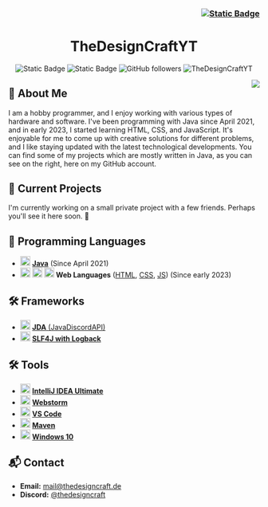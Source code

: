 <p>
  <h3 align="right"><a href="https://github.com/TheDesignCraftYT/TheDesignCraftYT/blob/main/README.md"><img alt="Static Badge" src="https://img.shields.io/badge/Deutsche%20Version-green?style=for-the-badge&label=%F0%9F%87%A9%F0%9F%87%AA"></a></h3>
  <h1 align="center">TheDesignCraftYT</h1>
</p>

<p align="center" >  
  <img alt="Static Badge" src="https://img.shields.io/badge/Developer-gray?style=for-the-badge&label=Java&labelColor=orange">
  <img alt="Static Badge" src="https://img.shields.io/badge/Developer-gray?style=for-the-badge&label=Web&labelColor=blue">
  <img alt="GitHub followers" src="https://img.shields.io/github/followers/thedesigncraftyt?label=Follower&style=for-the-badge">
  <img alt="TheDesignCraftYT" src="https://komarev.com/ghpvc/?username=TheDesignCraftYT&style=for-the-badge&color=orange"> 
</p>

<a href="https://github.com/TheDesignCraftYT?tab=repositories">
    <img align="right" src="https://github-readme-stats.vercel.app/api/top-langs/?username=thedesigncraftyt&layout=donut-vertical&langs_count=10&theme=dark"/>
</a>

## 💬 About Me
I am a hobby programmer, and I enjoy working with various types of hardware and software.
I've been programming with Java since April 2021, and in early 2023, I started learning HTML, CSS, and JavaScript.
It's enjoyable for me to come up with creative solutions for different problems, and I like staying updated with the latest technological developments.
You can find some of my projects which are mostly written in Java, as you can see on the right, here on my GitHub account.

## 🌟 Current Projects
I'm currently working on a small private project with a few friends. Perhaps you'll see it here soon. 👀

## 🚀 Programming Languages
- <img src="https://github.com/TheDesignCraftYT/TheDesignCraftYT/blob/73205636af33a97c3eb06d6b97536d4cd1bfa2dd/assets/languages/java.png" alt="Java Logo" width="20" height="20"> [**Java**](https://java.com/) (Since April 2021)
- <img src="https://github.com/TheDesignCraftYT/TheDesignCraftYT/blob/73205636af33a97c3eb06d6b97536d4cd1bfa2dd/assets/languages/html.png" alt="HTML Logo" width="20" height="20"> <img src="https://github.com/TheDesignCraftYT/TheDesignCraftYT/blob/73205636af33a97c3eb06d6b97536d4cd1bfa2dd/assets/languages/css.png" alt="CSS Logo" width="20" height="20"> <img src="https://github.com/TheDesignCraftYT/TheDesignCraftYT/blob/73205636af33a97c3eb06d6b97536d4cd1bfa2dd/assets/languages/javascript.png" alt="JS Logo" width="20" height="20"> **Web Languages** ([HTML](https://www.w3.org/), [CSS](https://www.w3.org/), [JS](https://www.javascript.com/)) (Since early 2023)

## 🛠️ Frameworks
- <img src="https://github.com/TheDesignCraftYT/TheDesignCraftYT/blob/73205636af33a97c3eb06d6b97536d4cd1bfa2dd/assets/frameworks/jda.png" alt="JDA Logo" width="20" height="20"> [**JDA** (JavaDiscordAPI)](https://github.com/DV8FromTheWorld/JDA)
- <img src="https://github.com/TheDesignCraftYT/TheDesignCraftYT/blob/73205636af33a97c3eb06d6b97536d4cd1bfa2dd/assets/frameworks/slf4j-with-logback.png" alt="SLF4JwithLogback Logo" width="20" height="20"> [**SLF4J with Logback**](https://github.com/orgs/qos-ch/repositories)

## 🛠️ Tools
- <img src="https://github.com/TheDesignCraftYT/TheDesignCraftYT/raw/main/assets/software-and-tools/intellij.png" alt="" width="20" height="20"> [**IntelliJ IDEA Ultimate**](https://www.jetbrains.com/de-de/idea/)
- <img src="https://github.com/TheDesignCraftYT/TheDesignCraftYT/raw/main/assets/software-and-tools/webstorm.png" alt="" width="20" height="20"> [**Webstorm**](https://www.jetbrains.com/de-de/webstorm/)
- <img src="https://github.com/TheDesignCraftYT/TheDesignCraftYT/raw/main/assets/software-and-tools/vs-code.png" alt="" width="20" height="20"> [**VS Code**](https://code.visualstudio.com/)
- <img src="https://github.com/TheDesignCraftYT/TheDesignCraftYT/raw/main/assets/software-and-tools/maven.png" alt="" width="20" height="20"> [**Maven**](https://maven.apache.org/)
- <img src="https://github.com/TheDesignCraftYT/TheDesignCraftYT/raw/main/assets/software-and-tools/windows10.png" alt="" width="20" height="20"> [**Windows 10**](https://www.windows.com/)

## 📬 Contact
- **Email:** mail@thedesigncraft.de
- **Discord:** [@thedesigncraft](https://discord.com/users/810769870521106464/)
